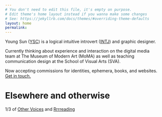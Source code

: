 ```yaml
---
# You don't need to edit this file, it's empty on purpose.
# Edit theme's home layout instead if you wanna make some changes
# See: https://jekyllrb.com/docs/themes/#overriding-theme-defaults
layout: home
permalink:
---
```


Young Sun ([YSC](#)) is a logical intuitive introvert ([INTJ](https://en.wikipedia.org/wiki/INTJ#Characteristics_of_INTJs)) and graphic designer.

Currently thinking about experience and interaction on the digital media team at The Museum of Modern Art (MoMA) as well as teaching communication design at the School of Visual Arts (SVA).

Now accepting commissions for identities, ephemera, books, and websites. [Get in touch. ](mailto:youngsuncompton@gmail.com)

# Elsewhere and otherwise

1/3 of [Other Voices](http://www.othervoic.es) and [Rrrreading](http://www.rrrreading.com)
